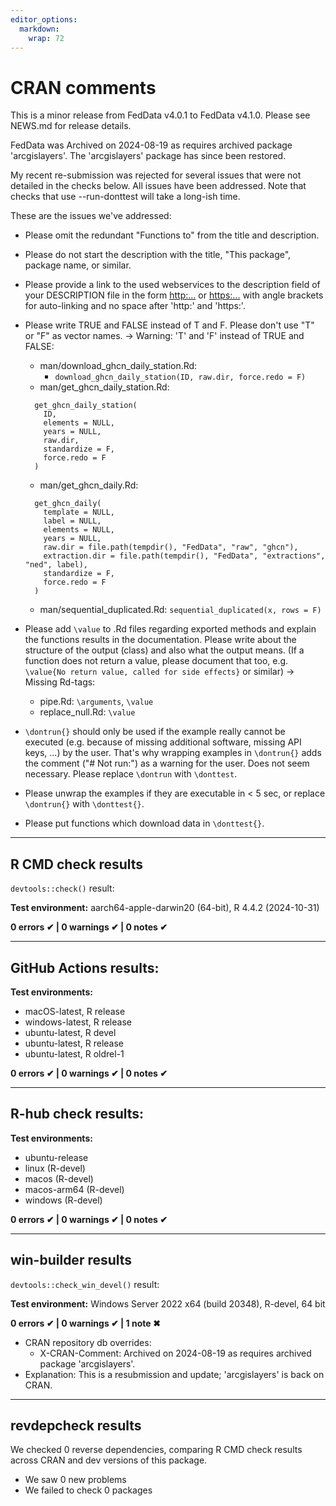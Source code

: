 ```yaml
---
editor_options: 
  markdown: 
    wrap: 72
---
```


# CRAN comments

This is a minor release from FedData v4.0.1 to FedData v4.1.0. Please
see NEWS.md for release details.

FedData was Archived on 2024-08-19 as requires archived package 'arcgislayers'.
The 'arcgislayers' package has since been restored.

My recent re-submission was rejected for several issues that were not
detailed in the checks below. All issues have been addressed. Note that checks
that use --run-donttest will take a long-ish time.

These are the issues we've addressed:

- Please omit the redundant "Functions to" from the title and description.
- Please do not start the description with the title, "This package", package name, or similar.
- Please provide a link to the used webservices to the description field of your DESCRIPTION file in the form
<http:...> or <https:...>
with angle brackets for auto-linking and no space after 'http:' and 'https:'.
- Please write TRUE and FALSE instead of T and F. Please don't use "T" or "F" as vector names. -> Warning: 'T' and 'F' instead of TRUE and FALSE:
  - man/download_ghcn_daily_station.Rd:
    - `download_ghcn_daily_station(ID, raw.dir, force.redo = F)`
  - man/get_ghcn_daily_station.Rd:
  ```
    get_ghcn_daily_station(
      ID,
      elements = NULL,
      years = NULL,
      raw.dir,
      standardize = F,
      force.redo = F
    )
    ```
  - man/get_ghcn_daily.Rd:
  ```
    get_ghcn_daily(
      template = NULL,
      label = NULL,
      elements = NULL,
      years = NULL,
      raw.dir = file.path(tempdir(), "FedData", "raw", "ghcn"),
      extraction.dir = file.path(tempdir(), "FedData", "extractions", "ned", label),
      standardize = F,
      force.redo = F
    )
    ```
  - man/sequential_duplicated.Rd:
    `sequential_duplicated(x, rows = F)`

- Please add `\value` to .Rd files regarding exported methods and explain the functions results in the documentation. Please write about the structure of the output (class) and also what the output means. (If a function does not return a value, please document that too, e.g. `\value{No return value, called for side effects}` or similar) -> Missing Rd-tags:
     - pipe.Rd: `\arguments`,  `\value`
     - replace_null.Rd: `\value`

- `\dontrun{}` should only be used if the example really cannot be executed (e.g. because of missing additional software, missing API keys, ...) by the user. That's why wrapping examples in `\dontrun{}` adds the comment ("# Not run:") as a warning for the user. Does not seem necessary. Please replace `\dontrun` with `\donttest`.

- Please unwrap the examples if they are executable in < 5 sec, or replace `\dontrun{}` with `\donttest{}`.

- Please put functions which download data in `\donttest{}`.

------------------------------------------------------------------------

## R CMD check results

`devtools::check()` result:

**Test environment:** aarch64-apple-darwin20 (64-bit), R 4.4.2 (2024-10-31)

**0 errors ✔ \| 0 warnings ✔ \| 0 notes ✔**

------------------------------------------------------------------------

## GitHub Actions results:

**Test environments:**

-   macOS-latest, R release
-   windows-latest, R release
-   ubuntu-latest, R devel
-   ubuntu-latest, R release
-   ubuntu-latest, R oldrel-1

**0 errors ✔ \| 0 warnings ✔ \| 0 notes ✔**

------------------------------------------------------------------------

## R-hub check results:

**Test environments:**

-   ubuntu-release
-   linux (R-devel)
-   macos (R-devel)
-   macos-arm64 (R-devel)
-   windows (R-devel)

**0 errors ✔ \| 0 warnings ✔ \| 0 notes ✔**

------------------------------------------------------------------------

## win-builder results

`devtools::check_win_devel()` result:

**Test environment:** Windows Server 2022 x64 (build 20348), R-devel, 64 bit

**0 errors ✔ \| 0 warnings ✔ \| 1 note ✖**

- CRAN repository db overrides:
  - X-CRAN-Comment: Archived on 2024-08-19 as requires archived package
    'arcgislayers'.
- Explanation: This is a resubmission and update; 
'arcgislayers' is back on CRAN.

------------------------------------------------------------------------

## revdepcheck results

We checked 0 reverse dependencies, comparing R CMD check results 
across CRAN and dev versions of this package.

 * We saw 0 new problems
 * We failed to check 0 packages

